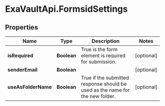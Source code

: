 # ExaVaultApi.FormsidSettings

## Properties
Name | Type | Description | Notes
------------ | ------------- | ------------- | -------------
**isRequired** | **Boolean** | True is the form element is required for submission.  | [optional] 
**senderEmail** | **Boolean** |  | [optional] 
**useAsFolderName** | **Boolean** | True if the submitted response should be used as the name for the new folder.  | [optional] 
